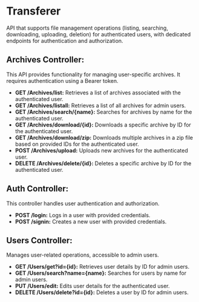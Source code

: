 # Transferer
API that supports file management operations (listing, searching, downloading, uploading, deletion) for authenticated users, with dedicated endpoints for authentication and authorization.

## Archives Controller:
This API provides functionality for managing user-specific archives. It requires authentication using a Bearer token. 
* **GET /Archives/list:** Retrieves a list of archives associated with the authenticated user.
* **GET /Archives/listall:** Retrieves a list of all archives for admin users.
* **GET /Archives/search/{name}:** Searches for archives by name for the authenticated user.
* **GET /Archives/download/{id}:** Downloads a specific archive by ID for the authenticated user.
* **GET /Archives/download/zip:** Downloads multiple archives in a zip file based on provided IDs for the authenticated user.
* **POST /Archives/upload:** Uploads new archives for the authenticated user.
* **DELETE /Archives/delete/{id}:** Deletes a specific archive by ID for the authenticated user.

## Auth Controller:
This controller handles user authentication and authorization. 
* **POST /login:** Logs in a user with provided credentials.
* **POST /signin:** Creates a new user with provided credentials.

## Users Controller: 
Manages user-related operations, accessible to admin users. 
* **GET /Users/get?id={id}:** Retrieves user details by ID for admin users.
* **GET /Users/search?name={name}:** Searches for users by name for admin users.
* **PUT /Users/edit:** Edits user details for the authenticated user.
* **DELETE /Users/delete?id={id}:** Deletes a user by ID for admin users.
                                                                                                         
